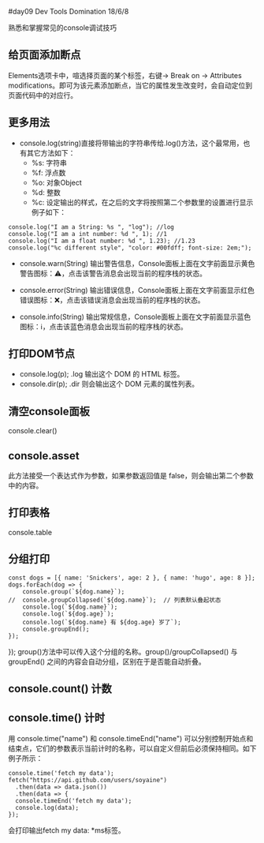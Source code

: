 #day09 Dev Tools Domination
18/6/8

熟悉和掌握常见的console调试技巧
## 给页面添加断点
Elements选项卡中，喧选择页面的某个标签，右键-> Break on -> Attributes modifications。即可为该元素添加断点，当它的属性发生改变时，会自动定位到页面代码中的对应行。
## 更多用法
* console.log(string)直接将带输出的字符串传给.log()方法，这个最常用，也有其它方法如下：
    + %s: 字符串
    + %f: 浮点数
    + %o: 对象Object
    + %d: 整数
    + %c: 设定输出的样式，在之后的文字将按照第二个参数里的设置进行显示
例子如下：
```
console.log("I am a String: %s ", "log"); //log
console.log("I am a int number: %d ", 1); //1
console.log("I am a float number: %d ", 1.23); //1.23
console.log("%c different style", "color: #00fdff; font-size: 2em;");
```
* console.warn(String) 输出警告信息，Console面板上面在文字前面显示黄色警告图标：⚠️，点击该警告消息会出现当前的程序栈的状态。

* console.error(String) 输出错误信息，Console面板上面在文字前面显示红色错误图标：❌，点击该错误消息会出现当前的程序栈的状态。

* console.info(String) 输出常规信息，Console面板上面在文字前面显示蓝色图标：ℹ，点击该蓝色消息会出现当前的程序栈的状态。

## 打印DOM节点
* console.log(p); .log 输出这个 DOM 的 HTML 标签。
* console.dir(p); .dir 则会输出这个 DOM 元素的属性列表。

## 清空console面板
console.clear()

## console.asset
此方法接受一个表达式作为参数，如果参数返回值是 false，则会输出第二个参数中的内容。

## 打印表格
console.table

## 分组打印
```
const dogs = [{ name: 'Snickers', age: 2 }, { name: 'hugo', age: 8 }];
dogs.forEach(dog => {
    console.group(`${dog.name}`);        
//  console.groupCollapsed(`${dog.name}`);  // 列表默认叠起状态
    console.log(`${dog.name}`);
    console.log(`${dog.age}`);
    console.log(`${dog.name} 有 ${dog.age} 岁了`);
    console.groupEnd();
});
```
});
group()方法中可以传入这个分组的名称。group()/groupCollapsed() 与 groupEnd() 之间的内容会自动分组，区别在于是否能自动折叠。

## console.count() 计数
## console.time() 计时
用 console.time("name") 和 console.timeEnd("name") 可以分别控制开始点和结束点，它们的参数表示当前计时的名称，可以自定义但前后必须保持相同。如下例子所示：
```
console.time('fetch my data');
fetch("https://api.github.com/users/soyaine")
  .then(data => data.json())
  .then(data => {
  console.timeEnd('fetch my data');
  console.log(data);
});
```
会打印输出fetch my data: *ms标签。